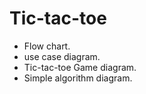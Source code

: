 # Tic-tac-toe
* Flow chart.
* use case diagram.
* Tic-tac-toe Game diagram.
* Simple algorithm diagram.
